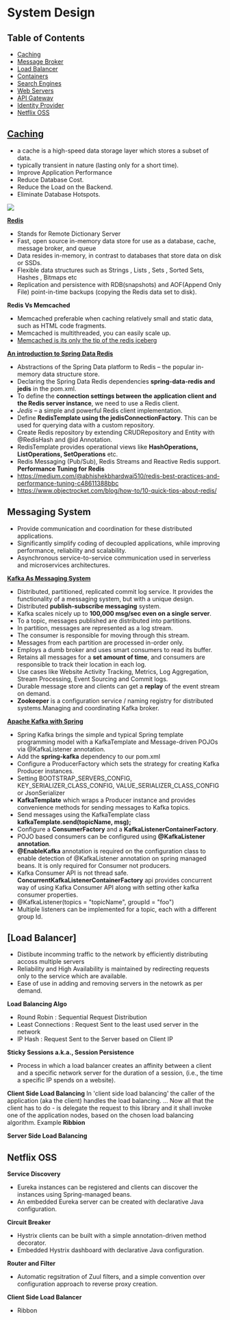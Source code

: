 # System Design

## Table of Contents

* [Caching](#caching) 
* [Message Broker](#message-broker)
* [Load Balancer](#load-balancer)
* [Containers](#container)
* [Search Engines](#search-engines)
* [Web Servers](#web-server)
* [API Gateway](#api-gateway)
* [Identity Provider](#identity-provider)
* [Netflix OSS](#netflix-oss)



## [Caching](https://aws.amazon.com/caching/)
 - a cache is a high-speed data storage layer which stores a subset of data.
 - typically transient in nature (lasting only for a short time).
 - Improve Application Performance
 - Reduce Database Cost.
 - Reduce the Load on the Backend.
 - Eliminate Database Hotspots.
  
 <image src="../../images/caching-types.png">
 
 [**Redis**](https://aws.amazon.com/redis/) 
   - Stands for Remote Dictionary Server
   - Fast, open source in-memory data store for use as a database, cache, message broker, and queue
   - Data resides in-memory, in contrast to databases that store data on disk or SSDs.
   - Flexible data structures such as Strings , Lists , Sets , Sorted Sets, Hashes , Bitmaps etc 
   - Replication and persistence with RDB(snapshots) and AOF(Append Only File) point-in-time backups (copying the Redis data set to disk).
 
 **Redis Vs Memcached**
   - Memcached preferable when caching relatively small and static data, such as HTML code fragments.
   - Memcached is multithreaded, you can easily scale up.
   - [Memcached is its only the tip of the redis iceberg](https://aws.amazon.com/elasticache/redis-vs-memcached/)
  
 [**An introduction to Spring Data Redis**](https://www.baeldung.com/spring-data-redis-tutorial)
  - Abstractions of the Spring Data platform to Redis – the popular in-memory data structure store.
  - Declaring the Spring Data Redis dependencies **spring-data-redis and jedis** in the pom.xml.
  - To define the **connection settings between the application client and the Redis server instance**, we need to use a Redis client.
  - *Jedis* – a simple and powerful Redis client implementation.
  - Define **RedisTemplate using the jedisConnectionFactory**. This can be used for querying data with a custom repository.
  - Create Redis repository by extending CRUDRepository and Entity with @RedisHash and @id Annotation.
  - RedisTemplate provides operational views like **HashOperations, ListOperations, SetOperations** etc.
  - Redis Messaging (Pub/Sub), Redis Streams and Reactive Redis support.
 **Performance Tuning for Redis**
  - https://medium.com/@abhishekbhardwaj510/redis-best-practices-and-performance-tuning-c48611388bbc
  - https://www.objectrocket.com/blog/how-to/10-quick-tips-about-redis/
  
  

 ## Messaging System
  - Provide communication and coordination for these distributed applications.
  - Significantly simplify coding of decoupled applications, while improving performance, reliability and scalability. 
  - Asynchronous service-to-service communication used in serverless and microservices architectures.
  
   [**Kafka As Messaging System**](https://content.pivotal.io/blog/understanding-when-to-use-rabbitmq-or-apache-kafka)
   - Distributed, partitioned, replicated commit log service. It provides the functionality of a messaging system, but with a unique design.
   - Distributed **publish-subscribe messaging** system.
   - Kafka scales nicely up to **100,000 msg/sec even on a single server**.
   - To a topic, messages published are distributed into partitions.
   - In partition, messages are represented as a log stream.
   - The consumer is responsible for moving through this stream.
   - Messages from each partition are processed in-order only.
   - Employs a dumb broker and uses smart consumers to read its buffer.
   - Retains all messages for a **set amount of time**, and consumers are responsible to track their location in each log.
   - Use cases like Website Activity Tracking, Metrics, Log Aggregation, Stream Processing, Event Sourcing and Commit logs.
   - Durable message store and clients can get a **replay** of the event stream on demand.
   - **Zookeeper** is a configuration service / naming registry for distributed systems.Managing and coordinating Kafka broker. 
   
   [**Apache Kafka with Spring**](https://www.baeldung.com/spring-kafka)
   - Spring Kafka brings the simple and typical Spring template programming model with a KafkaTemplate and Message-driven POJOs via @KafkaListener annotation.
   - Add the **spring-kafka** dependency to our pom.xml
   - Configure a ProducerFactory which sets the strategy for creating Kafka Producer instances. 
   - Setting BOOTSTRAP_SERVERS_CONFIG, KEY_SERIALIZER_CLASS_CONFIG, VALUE_SERIALIZER_CLASS_CONFIG or JsonSerializer
   - **KafkaTemplate** which wraps a Producer instance and provides convenience methods for sending messages to Kafka topics.
   - Send messages using the KafkaTemplate class **kafkaTemplate.send(topicName, msg);**
   - Configure a **ConsumerFactory** and a **KafkaListenerContainerFactory**. 
   - POJO based consumers can be configured using **@KafkaListener annotation**.
   - **@EnableKafka** annotation is required on the configuration class to enable detection of @KafkaListener annotation on spring managed beans. It is only required for Consumer not producers.
   - Kafka Consumer API is not thread safe. **ConcurrentKafkaListenerContainerFactory** api provides concurrent way of using Kafka Consumer API along with setting other kafka consumer properties.
   - @KafkaListener(topics = "topicName", groupId = "foo")
   - Multiple listeners can be implemented for a topic, each with a different group Id. 
 
 ## [Load Balancer]  
   - Distibute incomming traffic to the network by efficiently distributing accoss multiple servers
   - Reliability and High Availability is maintained by redirecting requests only to the service which are available.
   - Ease of use in adding and removing servers in the netowrk as per demand.
   
  **Load Balancing Algo**
   - Round Robin : Sequential Request Distribution
   - Least Connections : Request Sent to the least used server in the network
   - IP Hash : Request Sent to the Server based on Client IP
  
  **Sticky Sessions a.k.a., Session Persistence**
   - Process in which a load balancer creates an affinity between a client and a specific network server for the duration of a session,      (i.e., the time a specific IP spends on a website).
   
  **Client Side Load Balancing**
    In 'client side load balancing' the caller of the application (aka the client) handles the load balancing. ... Now all that the client has to do - is delegate the request to this library and it shall invoke one of the application nodes, based on the chosen load balancing algorithm. Example **Ribbion**
   
   **Server Side Load Balancing**
   
   
     
  
 ## Netflix OSS
  
  **Service Discovery**
   - Eureka instances can be registered and clients can discover the instances using Spring-managed beans.
   - An embedded Eureka server can be created with declarative Java configuration.
 
  **Circuit Breaker**
   - Hystrix clients can be built with a simple annotation-driven method decorator.
   - Embedded Hystrix dashboard with declarative Java configuration.
   
   **Router and Filter**
   - Automatic regsitration of Zuul filters, and a simple convention over configuration approach to reverse proxy creation.
   
   **Client Side Load Balancer**
   - Ribbon

    
